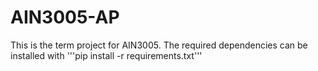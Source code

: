 # AIN3005-AP
This is the term project for AIN3005. The required dependencies can be installed with '''pip install -r requirements.txt''' 
